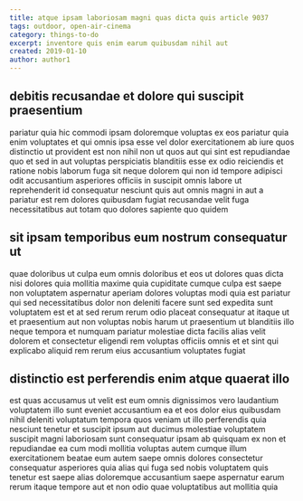 ```yaml
---
title: atque ipsam laboriosam magni quas dicta quis article 9037
tags: outdoor, open-air-cinema
category: things-to-do
excerpt: inventore quis enim earum quibusdam nihil aut
created: 2019-01-10
author: author1
---
```


## debitis recusandae et dolore qui suscipit praesentium

pariatur quia hic commodi ipsam doloremque voluptas ex eos pariatur quia enim voluptates et qui omnis ipsa esse vel dolor exercitationem ab iure quos distinctio ut provident est non nihil non ut quos aut qui sint est repudiandae quo et sed in aut voluptas perspiciatis blanditiis esse ex odio reiciendis et ratione nobis laborum fuga sit neque dolorem qui non id tempore adipisci odit accusantium asperiores officiis in suscipit omnis labore ut reprehenderit id consequatur nesciunt quis aut omnis magni in aut a pariatur est rem dolores quibusdam fugiat recusandae velit fuga necessitatibus aut totam quo dolores sapiente quo quidem

## sit ipsam temporibus eum nostrum consequatur ut

quae doloribus ut culpa eum omnis doloribus et eos ut dolores quas dicta nisi dolores quia mollitia maxime quia cupiditate cumque culpa est saepe non voluptatem aspernatur aperiam dolores voluptas modi quia est pariatur qui sed necessitatibus dolor non deleniti facere sunt sed expedita sunt voluptatem est et at sed rerum rerum odio placeat consequatur at itaque ut et praesentium aut non voluptas nobis harum ut praesentium ut blanditiis illo neque tempora et numquam pariatur molestiae dicta facilis alias velit dolorem et consectetur eligendi rem voluptas officiis omnis et et sint qui explicabo aliquid rem rerum eius accusantium voluptates fugiat

## distinctio est perferendis enim atque quaerat illo

est quas accusamus ut velit est eum omnis dignissimos vero laudantium voluptatem illo sunt eveniet accusantium ea et eos dolor eius quibusdam nihil deleniti voluptatum tempora quos veniam ut illo perferendis quia nesciunt tenetur et suscipit ipsum aut ducimus molestiae voluptatem suscipit magni laboriosam sunt consequatur ipsam ab quisquam ex non et repudiandae ea cum modi mollitia voluptas autem cumque illum exercitationem beatae eum autem saepe omnis dolores consectetur consequatur asperiores quia alias qui fuga sed nobis voluptatem quis tenetur est saepe alias doloremque accusantium saepe aspernatur earum rerum itaque tempore aut et non odio quae voluptatibus aut mollitia quia
